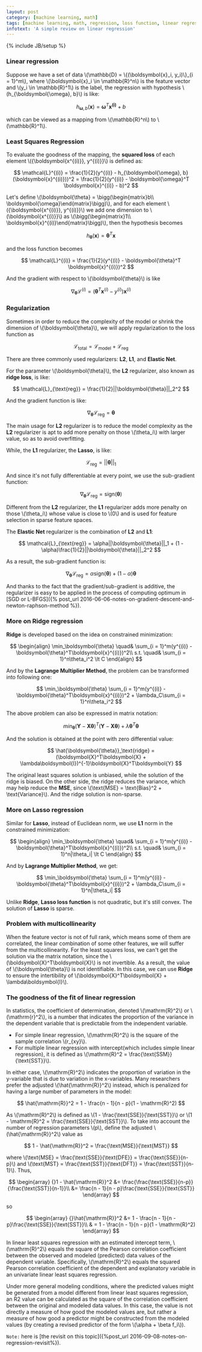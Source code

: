 ```yaml
---
layout: post
category: [machine learning, math]
tags: [machine learning, math, regression, loss function, linear regression, regularization]
infotext: 'A simple review on linear regression'
---
```

{% include JB/setup %}

<script type="text/javascript" src="http://cdn.mathjax.org/mathjax/latest/MathJax.js?config=TeX-AMS-MML_HTMLorMML"></script>

### Linear regression

Suppose we have a set of data \\(\mathbb{D} = \\{(\boldsymbol{x}\_i, y_i)\\}\_{i = 1}^m\\), where 
\\(\boldsymbol{x}\_i \in \mathbb{R}^n\\) is the feature vector and \\(y_i \in \mathbb{R}^1\\) is the label, 
the regression with hypothesis \\(h_{\boldsymbol{\omega}, b}\\) is like:

$$
h_{\boldsymbol{\omega}, b}(\boldsymbol{x}) = \boldsymbol{\omega}^T \boldsymbol{x^{(i)}} + b
$$

which can be viewed as a mapping from \\(\mathbb{R}^n\\) to \\(\mathbb{R}^1\\).

### Least Squares Regression

To evaluate the goodness of the mapping, the __squared loss__ of each element 
\\(\{\boldsymbol{x^{(i)}}, y^{(i)}\}\\) is defined as:

$$
\mathcal{L}^{(i)} = \frac{1}{2}(y^{(i)} - h_{\boldsymbol{\omega}, b}(\boldsymbol{x}^{(i)}))^2 = \frac{1}{2}(y^{(i)} - \boldsymbol{\omega}^T \boldsymbol{x}^{(i)} - b)^2
$$

Let's define \\(\boldsymbol{\theta} = \bigg(\begin{matrix}b\\\\ \boldsymbol{\omega}\end{matrix}\bigg)\\), 
and for each element \\(\{\boldsymbol{x^{(i)}}, y^{(i)}\}\\) we add one dimension to 
\\(\boldsymbol{x^{(i)}}\\) as \\(\bigg(\begin{matrix}1\\\\ \boldsymbol{x}^{(i)}\end{matrix}\bigg)\\), 
then the hypothesis becomes 

$$
h_{\boldsymbol{\theta}}(\boldsymbol{x}) = \boldsymbol{\theta}^T \boldsymbol{x}
$$

and the loss function becomes

$$
\mathcal{L}^{(i)} = \frac{1}{2}(y^{(i)} - \boldsymbol{\theta}^T \boldsymbol{x}^{(i)})^2
$$

And the gradient with respect to \\(\boldsymbol{\theta}\\) is like

$$
\nabla_\boldsymbol{\theta}\mathcal{L}^{(i)} = (\boldsymbol{\theta}^T \boldsymbol{x}^{(i)} - y^{(i)})\boldsymbol{x}^{(i)}
$$

### Regularization

Sometimes in order to reduce the complexity of the model or shrink the dimension of \\(\boldsymbol{\theta}\\), 
we will apply regularization to the loss function as

$$
\mathcal{L}_{\text{total}} = \mathcal{L}_{\text{model}} + \mathcal{L}_{\text{reg}}
$$

There are three commonly used regularizers: __L2__, __L1__, and __Elastic Net__.

For the parameter \\(\boldsymbol{\theta}\\), the __L2__ regularizer, also known as __ridge loss__, is like:

$$
\mathcal{L}_{\text{reg}} = \frac{1}{2}||\boldsymbol{\theta}||_2^2
$$

And the gradient function is like:

$$
\nabla_\boldsymbol{\theta}\mathcal{L}_{\text{reg}} = \boldsymbol{\theta}
$$

The main usage for __L2__ regularizer is to reduce the model complexity as the __L2__ regularizer is 
apt to add more penalty on those \\(\theta_i\\) with larger value, so as to avoid overfitting.

While, the __L1__ regularizer, the __Lasso__, is like:

$$
\mathcal{L}_{\text{reg}} = ||\boldsymbol{\theta}||_1
$$

And since it's not fully differentiable at every point, we use the sub-gradient function:

$$
\nabla_\boldsymbol{\theta}\mathcal{L}_{\text{reg}} = \text{sign}(\boldsymbol{\theta})
$$

Different from the __L2__ regularizer, the __L1__ regularizer adds more penalty on those \\(\theta_i\\) 
whose value is close to \\(0\\) and is used for feature selection in sparse feature spaces.

The __Elastic Net__ regularizer is the combination of __L2__ and __L1__:

$$
\mathcal{L}_{\text{reg}} = \alpha||\boldsymbol{\theta}||_1 + (1 - \alpha)\frac{1}{2}||\boldsymbol{\theta}||_2^2
$$

As a result, the sub-gradient function is:

$$
\nabla_\boldsymbol{\theta}\mathcal{L}_{\text{reg}} = \alpha\text{sign}(\boldsymbol{\theta}) + (1 - \alpha)\boldsymbol{\theta}
$$

And thanks to the fact that the gradient/sub-gradient is additive, the regularizer is easy to be applied 
in the process of computing optimum in [SGD or L-BFGS]({% post_url 2016-06-06-notes-on-gradient-descent-and-newton-raphson-method %}).

### More on Ridge regression

__Ridge__ is developed based on the idea on constrained minimization:

$$
\begin{align}
\min_\boldsymbol{\theta} \quad& \sum_{i = 1}^m(y^{(i)} - \boldsymbol{\theta}^T\boldsymbol{x}^{(i)})^2\\
s.t. \quad& \sum_{i = 1}^n\theta_i^2 \lt C
\end{align}
$$

And by the __Lagrange Multiplier Method__, the problem can be transformed into following one:

$$
\min_\boldsymbol{\theta} \sum_{i = 1}^m(y^{(i)} - \boldsymbol{\theta}^T\boldsymbol{x}^{(i)})^2 + \lambda_C\sum_{i = 1}^n\theta_i^2
$$

The above problem can also be expressed in matrix notation:

$$
min_\boldsymbol{\theta} (\boldsymbol{Y} - \boldsymbol{X}\boldsymbol{\theta})^T(\boldsymbol{Y} - \boldsymbol{X}\boldsymbol{\theta}) + \lambda\boldsymbol{\theta}^T\boldsymbol{\theta}
$$

And the solution is obtained at the point with zero differential value:

$$
\hat{\boldsymbol{\theta}}_\text{ridge} = (\boldsymbol{X}^T\boldsymbol{X} + \lambda\boldsymbol{I})^{-1}\boldsymbol{X}^T\boldsymbol{Y}
$$

The original least squares solution is unbiased, while the solution of the ridge is biased. On the 
other side, the ridge reduces the variance, which may help reduce the __MSE__, since 
\\(\text{MSE} = \text{Bias}^2 + \text{Variance}\\). And the ridge solution is non-sparse.

### More on Lasso regression

Similar for __Lasso__, instead of Euclidean norm, we use __L1__ norm in the constrained minimization:

$$
\begin{align}
\min_\boldsymbol{\theta} \quad& \sum_{i = 1}^m(y^{(i)} - \boldsymbol{\theta}^T\boldsymbol{x}^{(i)})^2\\
s.t. \quad& \sum_{i = 1}^n|\theta_i| \lt C
\end{align}
$$

And by __Lagrange Multiplier Method__, we get:

$$
\min_\boldsymbol{\theta} \sum_{i = 1}^m(y^{(i)} - \boldsymbol{\theta}^T\boldsymbol{x}^{(i)})^2 + \lambda_C\sum_{i = 1}^n|\theta_i|
$$

Unlike __Ridge__, __Lasso loss function__ is not quadratic, but it's still convex. The solution of __Lasso__ 
is sparse.

### Problem with multicollinearity

When the feature vector is not of full rank, which means some of them are correlated, the linear 
combination of some other features, we will suffer from the multicollinearity. For the least squares 
loss, we can't get the solution via the matrix notation, since the 
\\(\boldsymbol{X}^T\boldsymbol{X}\\) is not invertible. As a result, the value of \\(\boldsymbol{\theta}\\) 
is not identifiable. In this case, we can use __Ridge__ to ensure the intertibility of 
\\(\boldsymbol{X}^T\boldsymbol{X} + \lambda\boldsymbol{I}\\).

### The goodness of the fit of linear regression

In statistics, the coefficient of determination, denoted \\(\mathrm{R}^2\\) or \\(\mathrm{r}^2\\), is 
a number that indicates the proportion of the variance in the dependent variable that is predictable 
from the independent variable.

- For simple linear regression, \\(\mathrm{R}^2\\) is the square of the sample correlation 
\\(r_{xy}\\).
- For multiple linear regression with intercept(which includes simple linear regression), it is 
defined as \\(\mathrm{R}^2 = \frac{\text{SSM}}{\text{SST}}\\).

In either case, \\(\mathrm{R}^2\\) indicates the proportion of variation in the y-variable that 
is due to variation in the x-variables. Many researchers prefer the adjusted \\(\hat{\mathrm{R}}^2\\) 
instead, which is penalized for having a large number of parameters in the model:

$$
\hat{\mathrm{R}}^2 = 1 - \frac{n - 1}{n - p}(1 - \mathrm{R}^2)
$$

As \\(\mathrm{R}^2\\) is defined as \\(1 - \frac{\text{SSE}}{\text{SST}}\\) or 
\\(1 - \mathrm{R}^2 = \frac{\text{SSE}}{\text{SST}}\\). To take into account the number of 
regression parameters \\(p\\), define the adjusted \\(\hat{\mathrm{R}}^2\\) value as

$$
1 - \hat{\mathrm{R}}^2 = \frac{\text{MSE}}{\text{MST}}
$$

where \\(\text{MSE} = \frac{\text{SSE}}{\text{DFE}} = \frac{\text{SSE}}{n-p}\\) and 
\\(\text{MST} = \frac{\text{SST}}{\text{DFT}} = \frac{\text{SST}}{n-1}\\). Thus,

$$
\begin{array}
{}1 - \hat{\mathrm{R}}^2 &= \frac{\frac{\text{SSE}}{n-p}}{\frac{\text{SST}}{n-1}}\\
&= \frac{n - 1}{n - p}\frac{\text{SSE}}{\text{SST}}
\end{array}
$$

so

$$
\begin{array}
{}\hat{\mathrm{R}}^2 &= 1 - \frac{n - 1}{n - p}\frac{\text{SSE}}{\text{SST}}\\
& = 1 - \frac{n - 1}{n - p}(1 - \mathrm{R}^2)
\end{array}
$$

In linear least squares regression with an estimated intercept term, \\(\mathrm{R}^2\\) equals the 
square of the Pearson correlation coefficient between the observed and modeled (predicted) data 
values of the dependent variable. Specifically, \\(\mathrm{R}^2\\) equals the squared Pearson 
correlation coefficient of the dependent and explanatory variable in an univariate linear least 
squares regression.

Under more general modeling conditions, where the predicted values might be generated from a model 
different from linear least squares regression, an R2 value can be calculated as the square of the 
correlation coefficient between the original and modeled data values. In this case, the value is 
not directly a measure of how good the modeled values are, but rather a measure of how good a 
predictor might be constructed from the modeled values (by creating a revised predictor of the 
form \\(\alpha + \beta f_i\\)).

`Note:` here is [the revisit on this topic]({%post_url 2016-09-08-notes-on-regression-revisit%}).
